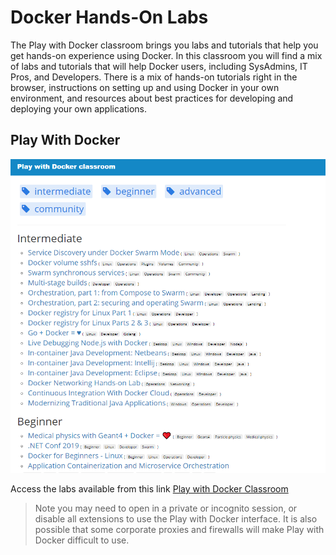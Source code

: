 # Docker Hands-On Labs

The Play with Docker classroom brings you labs and tutorials that help you get hands-on experience using Docker. In this classroom you will find a mix of labs and tutorials that will help Docker users, including SysAdmins, IT Pros, and Developers. There is a mix of hands-on tutorials right in the browser, instructions on setting up and using Docker in your own environment, and resources about best practices for developing and deploying your own applications.


##  Play With Docker

![](./images/pwd_screen.png)


Access the labs available from this link  [Play with Docker Classroom](https://training.play-with-docker.com/alacart/) 

> Note you may need to open in a private or incognito session, or disable all extensions to use the Play with Docker interface. It is also possible that some corporate proxies and firewalls will make Play with Docker difficult to use.
